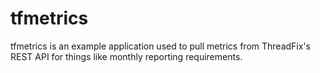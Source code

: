 # tfmetrics

tfmetrics is an example application used to pull metrics from ThreadFix's REST API for things like monthly reporting requirements.


